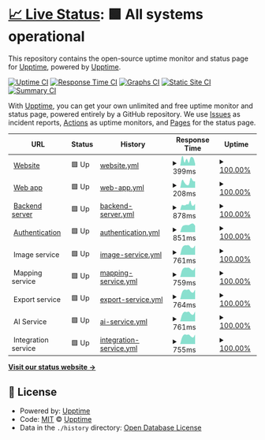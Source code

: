 # [📈 Live Status](https://upptime.github.io/upptime): <!--live status--> **🟩 All systems operational**

This repository contains the open-source uptime monitor and status page for [Upptime](https://upptime.js.org), powered by [Upptime](https://github.com/upptime/upptime).

[![Uptime CI](https://github.com/builtview/status-page/workflows/Uptime%20CI/badge.svg)](https://github.com/builtview/status-page/actions?query=workflow%3A%22Uptime+CI%22)
[![Response Time CI](https://github.com/builtview/status-page/workflows/Response%20Time%20CI/badge.svg)](https://github.com/builtview/status-page/actions?query=workflow%3A%22Response+Time+CI%22)
[![Graphs CI](https://github.com/builtview/status-page/workflows/Graphs%20CI/badge.svg)](https://github.com/builtview/status-page/actions?query=workflow%3A%22Graphs+CI%22)
[![Static Site CI](https://github.com/builtview/status-page/workflows/Static%20Site%20CI/badge.svg)](https://github.com/builtview/status-page/actions?query=workflow%3A%22Static+Site+CI%22)
[![Summary CI](https://github.com/builtview/status-page/workflows/Summary%20CI/badge.svg)](https://github.com/builtview/status-page/actions?query=workflow%3A%22Summary+CI%22)

With [Upptime](https://upptime.js.org), you can get your own unlimited and free uptime monitor and status page, powered entirely by a GitHub repository. We use [Issues](https://github.com/upptime/upptime/issues) as incident reports, [Actions](https://github.com/builtview/status-page/actions) as uptime monitors, and [Pages](https://upptime.github.io/upptime) for the status page.

<!--start: status pages-->
<!-- This summary is generated by Upptime (https://github.com/upptime/upptime) -->
<!-- Do not edit this manually, your changes will be overwritten -->
<!-- prettier-ignore -->
| URL | Status | History | Response Time | Uptime |
| --- | ------ | ------- | ------------- | ------ |
| <img alt="" src="https://icons.duckduckgo.com/ip3/builtview.com.ico" height="13"> [Website](https://builtview.com) | 🟩 Up | [website.yml](https://github.com/builtview/status-page/commits/HEAD/history/website.yml) | <details><summary><img alt="Response time graph" src="./graphs/website/response-time-week.png" height="20"> 399ms</summary><br><a href="https://builtview.github.io/status-page/history/website"><img alt="Response time 463" src="https://img.shields.io/endpoint?url=https%3A%2F%2Fraw.githubusercontent.com%2Fbuiltview%2Fstatus-page%2FHEAD%2Fapi%2Fwebsite%2Fresponse-time.json"></a><br><a href="https://builtview.github.io/status-page/history/website"><img alt="24-hour response time 121" src="https://img.shields.io/endpoint?url=https%3A%2F%2Fraw.githubusercontent.com%2Fbuiltview%2Fstatus-page%2FHEAD%2Fapi%2Fwebsite%2Fresponse-time-day.json"></a><br><a href="https://builtview.github.io/status-page/history/website"><img alt="7-day response time 399" src="https://img.shields.io/endpoint?url=https%3A%2F%2Fraw.githubusercontent.com%2Fbuiltview%2Fstatus-page%2FHEAD%2Fapi%2Fwebsite%2Fresponse-time-week.json"></a><br><a href="https://builtview.github.io/status-page/history/website"><img alt="30-day response time 463" src="https://img.shields.io/endpoint?url=https%3A%2F%2Fraw.githubusercontent.com%2Fbuiltview%2Fstatus-page%2FHEAD%2Fapi%2Fwebsite%2Fresponse-time-month.json"></a><br><a href="https://builtview.github.io/status-page/history/website"><img alt="1-year response time 463" src="https://img.shields.io/endpoint?url=https%3A%2F%2Fraw.githubusercontent.com%2Fbuiltview%2Fstatus-page%2FHEAD%2Fapi%2Fwebsite%2Fresponse-time-year.json"></a></details> | <details><summary><a href="https://builtview.github.io/status-page/history/website">100.00%</a></summary><a href="https://builtview.github.io/status-page/history/website"><img alt="All-time uptime 100.00%" src="https://img.shields.io/endpoint?url=https%3A%2F%2Fraw.githubusercontent.com%2Fbuiltview%2Fstatus-page%2FHEAD%2Fapi%2Fwebsite%2Fuptime.json"></a><br><a href="https://builtview.github.io/status-page/history/website"><img alt="24-hour uptime 100.00%" src="https://img.shields.io/endpoint?url=https%3A%2F%2Fraw.githubusercontent.com%2Fbuiltview%2Fstatus-page%2FHEAD%2Fapi%2Fwebsite%2Fuptime-day.json"></a><br><a href="https://builtview.github.io/status-page/history/website"><img alt="7-day uptime 100.00%" src="https://img.shields.io/endpoint?url=https%3A%2F%2Fraw.githubusercontent.com%2Fbuiltview%2Fstatus-page%2FHEAD%2Fapi%2Fwebsite%2Fuptime-week.json"></a><br><a href="https://builtview.github.io/status-page/history/website"><img alt="30-day uptime 100.00%" src="https://img.shields.io/endpoint?url=https%3A%2F%2Fraw.githubusercontent.com%2Fbuiltview%2Fstatus-page%2FHEAD%2Fapi%2Fwebsite%2Fuptime-month.json"></a><br><a href="https://builtview.github.io/status-page/history/website"><img alt="1-year uptime 100.00%" src="https://img.shields.io/endpoint?url=https%3A%2F%2Fraw.githubusercontent.com%2Fbuiltview%2Fstatus-page%2FHEAD%2Fapi%2Fwebsite%2Fuptime-year.json"></a></details>
| <img alt="" src="https://icons.duckduckgo.com/ip3/app.builtview.com.ico" height="13"> [Web app](https://app.builtview.com) | 🟩 Up | [web-app.yml](https://github.com/builtview/status-page/commits/HEAD/history/web-app.yml) | <details><summary><img alt="Response time graph" src="./graphs/web-app/response-time-week.png" height="20"> 208ms</summary><br><a href="https://builtview.github.io/status-page/history/web-app"><img alt="Response time 240" src="https://img.shields.io/endpoint?url=https%3A%2F%2Fraw.githubusercontent.com%2Fbuiltview%2Fstatus-page%2FHEAD%2Fapi%2Fweb-app%2Fresponse-time.json"></a><br><a href="https://builtview.github.io/status-page/history/web-app"><img alt="24-hour response time 219" src="https://img.shields.io/endpoint?url=https%3A%2F%2Fraw.githubusercontent.com%2Fbuiltview%2Fstatus-page%2FHEAD%2Fapi%2Fweb-app%2Fresponse-time-day.json"></a><br><a href="https://builtview.github.io/status-page/history/web-app"><img alt="7-day response time 208" src="https://img.shields.io/endpoint?url=https%3A%2F%2Fraw.githubusercontent.com%2Fbuiltview%2Fstatus-page%2FHEAD%2Fapi%2Fweb-app%2Fresponse-time-week.json"></a><br><a href="https://builtview.github.io/status-page/history/web-app"><img alt="30-day response time 240" src="https://img.shields.io/endpoint?url=https%3A%2F%2Fraw.githubusercontent.com%2Fbuiltview%2Fstatus-page%2FHEAD%2Fapi%2Fweb-app%2Fresponse-time-month.json"></a><br><a href="https://builtview.github.io/status-page/history/web-app"><img alt="1-year response time 240" src="https://img.shields.io/endpoint?url=https%3A%2F%2Fraw.githubusercontent.com%2Fbuiltview%2Fstatus-page%2FHEAD%2Fapi%2Fweb-app%2Fresponse-time-year.json"></a></details> | <details><summary><a href="https://builtview.github.io/status-page/history/web-app">100.00%</a></summary><a href="https://builtview.github.io/status-page/history/web-app"><img alt="All-time uptime 100.00%" src="https://img.shields.io/endpoint?url=https%3A%2F%2Fraw.githubusercontent.com%2Fbuiltview%2Fstatus-page%2FHEAD%2Fapi%2Fweb-app%2Fuptime.json"></a><br><a href="https://builtview.github.io/status-page/history/web-app"><img alt="24-hour uptime 100.00%" src="https://img.shields.io/endpoint?url=https%3A%2F%2Fraw.githubusercontent.com%2Fbuiltview%2Fstatus-page%2FHEAD%2Fapi%2Fweb-app%2Fuptime-day.json"></a><br><a href="https://builtview.github.io/status-page/history/web-app"><img alt="7-day uptime 100.00%" src="https://img.shields.io/endpoint?url=https%3A%2F%2Fraw.githubusercontent.com%2Fbuiltview%2Fstatus-page%2FHEAD%2Fapi%2Fweb-app%2Fuptime-week.json"></a><br><a href="https://builtview.github.io/status-page/history/web-app"><img alt="30-day uptime 100.00%" src="https://img.shields.io/endpoint?url=https%3A%2F%2Fraw.githubusercontent.com%2Fbuiltview%2Fstatus-page%2FHEAD%2Fapi%2Fweb-app%2Fuptime-month.json"></a><br><a href="https://builtview.github.io/status-page/history/web-app"><img alt="1-year uptime 100.00%" src="https://img.shields.io/endpoint?url=https%3A%2F%2Fraw.githubusercontent.com%2Fbuiltview%2Fstatus-page%2FHEAD%2Fapi%2Fweb-app%2Fuptime-year.json"></a></details>
| <img alt="" src="https://icons.duckduckgo.com/ip3/api.builtview.com.ico" height="13"> [Backend server](https://api.builtview.com/api/ping) | 🟩 Up | [backend-server.yml](https://github.com/builtview/status-page/commits/HEAD/history/backend-server.yml) | <details><summary><img alt="Response time graph" src="./graphs/backend-server/response-time-week.png" height="20"> 878ms</summary><br><a href="https://builtview.github.io/status-page/history/backend-server"><img alt="Response time 892" src="https://img.shields.io/endpoint?url=https%3A%2F%2Fraw.githubusercontent.com%2Fbuiltview%2Fstatus-page%2FHEAD%2Fapi%2Fbackend-server%2Fresponse-time.json"></a><br><a href="https://builtview.github.io/status-page/history/backend-server"><img alt="24-hour response time 966" src="https://img.shields.io/endpoint?url=https%3A%2F%2Fraw.githubusercontent.com%2Fbuiltview%2Fstatus-page%2FHEAD%2Fapi%2Fbackend-server%2Fresponse-time-day.json"></a><br><a href="https://builtview.github.io/status-page/history/backend-server"><img alt="7-day response time 878" src="https://img.shields.io/endpoint?url=https%3A%2F%2Fraw.githubusercontent.com%2Fbuiltview%2Fstatus-page%2FHEAD%2Fapi%2Fbackend-server%2Fresponse-time-week.json"></a><br><a href="https://builtview.github.io/status-page/history/backend-server"><img alt="30-day response time 892" src="https://img.shields.io/endpoint?url=https%3A%2F%2Fraw.githubusercontent.com%2Fbuiltview%2Fstatus-page%2FHEAD%2Fapi%2Fbackend-server%2Fresponse-time-month.json"></a><br><a href="https://builtview.github.io/status-page/history/backend-server"><img alt="1-year response time 892" src="https://img.shields.io/endpoint?url=https%3A%2F%2Fraw.githubusercontent.com%2Fbuiltview%2Fstatus-page%2FHEAD%2Fapi%2Fbackend-server%2Fresponse-time-year.json"></a></details> | <details><summary><a href="https://builtview.github.io/status-page/history/backend-server">100.00%</a></summary><a href="https://builtview.github.io/status-page/history/backend-server"><img alt="All-time uptime 99.85%" src="https://img.shields.io/endpoint?url=https%3A%2F%2Fraw.githubusercontent.com%2Fbuiltview%2Fstatus-page%2FHEAD%2Fapi%2Fbackend-server%2Fuptime.json"></a><br><a href="https://builtview.github.io/status-page/history/backend-server"><img alt="24-hour uptime 100.00%" src="https://img.shields.io/endpoint?url=https%3A%2F%2Fraw.githubusercontent.com%2Fbuiltview%2Fstatus-page%2FHEAD%2Fapi%2Fbackend-server%2Fuptime-day.json"></a><br><a href="https://builtview.github.io/status-page/history/backend-server"><img alt="7-day uptime 100.00%" src="https://img.shields.io/endpoint?url=https%3A%2F%2Fraw.githubusercontent.com%2Fbuiltview%2Fstatus-page%2FHEAD%2Fapi%2Fbackend-server%2Fuptime-week.json"></a><br><a href="https://builtview.github.io/status-page/history/backend-server"><img alt="30-day uptime 99.85%" src="https://img.shields.io/endpoint?url=https%3A%2F%2Fraw.githubusercontent.com%2Fbuiltview%2Fstatus-page%2FHEAD%2Fapi%2Fbackend-server%2Fuptime-month.json"></a><br><a href="https://builtview.github.io/status-page/history/backend-server"><img alt="1-year uptime 99.85%" src="https://img.shields.io/endpoint?url=https%3A%2F%2Fraw.githubusercontent.com%2Fbuiltview%2Fstatus-page%2FHEAD%2Fapi%2Fbackend-server%2Fuptime-year.json"></a></details>
| <img alt="" src="https://icons.duckduckgo.com/ip3/builtview.b2clogin.com.ico" height="13"> [Authentication](https://builtview.b2clogin.com/builtview.onmicrosoft.com/v2.0/.well-known/openid-configuration?p=B2C_1A_SIGNUP_SIGNIN) | 🟩 Up | [authentication.yml](https://github.com/builtview/status-page/commits/HEAD/history/authentication.yml) | <details><summary><img alt="Response time graph" src="./graphs/authentication/response-time-week.png" height="20"> 851ms</summary><br><a href="https://builtview.github.io/status-page/history/authentication"><img alt="Response time 993" src="https://img.shields.io/endpoint?url=https%3A%2F%2Fraw.githubusercontent.com%2Fbuiltview%2Fstatus-page%2FHEAD%2Fapi%2Fauthentication%2Fresponse-time.json"></a><br><a href="https://builtview.github.io/status-page/history/authentication"><img alt="24-hour response time 759" src="https://img.shields.io/endpoint?url=https%3A%2F%2Fraw.githubusercontent.com%2Fbuiltview%2Fstatus-page%2FHEAD%2Fapi%2Fauthentication%2Fresponse-time-day.json"></a><br><a href="https://builtview.github.io/status-page/history/authentication"><img alt="7-day response time 851" src="https://img.shields.io/endpoint?url=https%3A%2F%2Fraw.githubusercontent.com%2Fbuiltview%2Fstatus-page%2FHEAD%2Fapi%2Fauthentication%2Fresponse-time-week.json"></a><br><a href="https://builtview.github.io/status-page/history/authentication"><img alt="30-day response time 993" src="https://img.shields.io/endpoint?url=https%3A%2F%2Fraw.githubusercontent.com%2Fbuiltview%2Fstatus-page%2FHEAD%2Fapi%2Fauthentication%2Fresponse-time-month.json"></a><br><a href="https://builtview.github.io/status-page/history/authentication"><img alt="1-year response time 993" src="https://img.shields.io/endpoint?url=https%3A%2F%2Fraw.githubusercontent.com%2Fbuiltview%2Fstatus-page%2FHEAD%2Fapi%2Fauthentication%2Fresponse-time-year.json"></a></details> | <details><summary><a href="https://builtview.github.io/status-page/history/authentication">100.00%</a></summary><a href="https://builtview.github.io/status-page/history/authentication"><img alt="All-time uptime 100.00%" src="https://img.shields.io/endpoint?url=https%3A%2F%2Fraw.githubusercontent.com%2Fbuiltview%2Fstatus-page%2FHEAD%2Fapi%2Fauthentication%2Fuptime.json"></a><br><a href="https://builtview.github.io/status-page/history/authentication"><img alt="24-hour uptime 100.00%" src="https://img.shields.io/endpoint?url=https%3A%2F%2Fraw.githubusercontent.com%2Fbuiltview%2Fstatus-page%2FHEAD%2Fapi%2Fauthentication%2Fuptime-day.json"></a><br><a href="https://builtview.github.io/status-page/history/authentication"><img alt="7-day uptime 100.00%" src="https://img.shields.io/endpoint?url=https%3A%2F%2Fraw.githubusercontent.com%2Fbuiltview%2Fstatus-page%2FHEAD%2Fapi%2Fauthentication%2Fuptime-week.json"></a><br><a href="https://builtview.github.io/status-page/history/authentication"><img alt="30-day uptime 100.00%" src="https://img.shields.io/endpoint?url=https%3A%2F%2Fraw.githubusercontent.com%2Fbuiltview%2Fstatus-page%2FHEAD%2Fapi%2Fauthentication%2Fuptime-month.json"></a><br><a href="https://builtview.github.io/status-page/history/authentication"><img alt="1-year uptime 100.00%" src="https://img.shields.io/endpoint?url=https%3A%2F%2Fraw.githubusercontent.com%2Fbuiltview%2Fstatus-page%2FHEAD%2Fapi%2Fauthentication%2Fuptime-year.json"></a></details>
| <img alt="" src="https://icons.duckduckgo.com/ip3/null.ico" height="13"> Image service | 🟩 Up | [image-service.yml](https://github.com/builtview/status-page/commits/HEAD/history/image-service.yml) | <details><summary><img alt="Response time graph" src="./graphs/image-service/response-time-week.png" height="20"> 761ms</summary><br><a href="https://builtview.github.io/status-page/history/image-service"><img alt="Response time 745" src="https://img.shields.io/endpoint?url=https%3A%2F%2Fraw.githubusercontent.com%2Fbuiltview%2Fstatus-page%2FHEAD%2Fapi%2Fimage-service%2Fresponse-time.json"></a><br><a href="https://builtview.github.io/status-page/history/image-service"><img alt="24-hour response time 836" src="https://img.shields.io/endpoint?url=https%3A%2F%2Fraw.githubusercontent.com%2Fbuiltview%2Fstatus-page%2FHEAD%2Fapi%2Fimage-service%2Fresponse-time-day.json"></a><br><a href="https://builtview.github.io/status-page/history/image-service"><img alt="7-day response time 761" src="https://img.shields.io/endpoint?url=https%3A%2F%2Fraw.githubusercontent.com%2Fbuiltview%2Fstatus-page%2FHEAD%2Fapi%2Fimage-service%2Fresponse-time-week.json"></a><br><a href="https://builtview.github.io/status-page/history/image-service"><img alt="30-day response time 745" src="https://img.shields.io/endpoint?url=https%3A%2F%2Fraw.githubusercontent.com%2Fbuiltview%2Fstatus-page%2FHEAD%2Fapi%2Fimage-service%2Fresponse-time-month.json"></a><br><a href="https://builtview.github.io/status-page/history/image-service"><img alt="1-year response time 745" src="https://img.shields.io/endpoint?url=https%3A%2F%2Fraw.githubusercontent.com%2Fbuiltview%2Fstatus-page%2FHEAD%2Fapi%2Fimage-service%2Fresponse-time-year.json"></a></details> | <details><summary><a href="https://builtview.github.io/status-page/history/image-service">100.00%</a></summary><a href="https://builtview.github.io/status-page/history/image-service"><img alt="All-time uptime 100.00%" src="https://img.shields.io/endpoint?url=https%3A%2F%2Fraw.githubusercontent.com%2Fbuiltview%2Fstatus-page%2FHEAD%2Fapi%2Fimage-service%2Fuptime.json"></a><br><a href="https://builtview.github.io/status-page/history/image-service"><img alt="24-hour uptime 100.00%" src="https://img.shields.io/endpoint?url=https%3A%2F%2Fraw.githubusercontent.com%2Fbuiltview%2Fstatus-page%2FHEAD%2Fapi%2Fimage-service%2Fuptime-day.json"></a><br><a href="https://builtview.github.io/status-page/history/image-service"><img alt="7-day uptime 100.00%" src="https://img.shields.io/endpoint?url=https%3A%2F%2Fraw.githubusercontent.com%2Fbuiltview%2Fstatus-page%2FHEAD%2Fapi%2Fimage-service%2Fuptime-week.json"></a><br><a href="https://builtview.github.io/status-page/history/image-service"><img alt="30-day uptime 100.00%" src="https://img.shields.io/endpoint?url=https%3A%2F%2Fraw.githubusercontent.com%2Fbuiltview%2Fstatus-page%2FHEAD%2Fapi%2Fimage-service%2Fuptime-month.json"></a><br><a href="https://builtview.github.io/status-page/history/image-service"><img alt="1-year uptime 100.00%" src="https://img.shields.io/endpoint?url=https%3A%2F%2Fraw.githubusercontent.com%2Fbuiltview%2Fstatus-page%2FHEAD%2Fapi%2Fimage-service%2Fuptime-year.json"></a></details>
| <img alt="" src="https://icons.duckduckgo.com/ip3/null.ico" height="13"> Mapping service | 🟩 Up | [mapping-service.yml](https://github.com/builtview/status-page/commits/HEAD/history/mapping-service.yml) | <details><summary><img alt="Response time graph" src="./graphs/mapping-service/response-time-week.png" height="20"> 759ms</summary><br><a href="https://builtview.github.io/status-page/history/mapping-service"><img alt="Response time 746" src="https://img.shields.io/endpoint?url=https%3A%2F%2Fraw.githubusercontent.com%2Fbuiltview%2Fstatus-page%2FHEAD%2Fapi%2Fmapping-service%2Fresponse-time.json"></a><br><a href="https://builtview.github.io/status-page/history/mapping-service"><img alt="24-hour response time 847" src="https://img.shields.io/endpoint?url=https%3A%2F%2Fraw.githubusercontent.com%2Fbuiltview%2Fstatus-page%2FHEAD%2Fapi%2Fmapping-service%2Fresponse-time-day.json"></a><br><a href="https://builtview.github.io/status-page/history/mapping-service"><img alt="7-day response time 759" src="https://img.shields.io/endpoint?url=https%3A%2F%2Fraw.githubusercontent.com%2Fbuiltview%2Fstatus-page%2FHEAD%2Fapi%2Fmapping-service%2Fresponse-time-week.json"></a><br><a href="https://builtview.github.io/status-page/history/mapping-service"><img alt="30-day response time 746" src="https://img.shields.io/endpoint?url=https%3A%2F%2Fraw.githubusercontent.com%2Fbuiltview%2Fstatus-page%2FHEAD%2Fapi%2Fmapping-service%2Fresponse-time-month.json"></a><br><a href="https://builtview.github.io/status-page/history/mapping-service"><img alt="1-year response time 746" src="https://img.shields.io/endpoint?url=https%3A%2F%2Fraw.githubusercontent.com%2Fbuiltview%2Fstatus-page%2FHEAD%2Fapi%2Fmapping-service%2Fresponse-time-year.json"></a></details> | <details><summary><a href="https://builtview.github.io/status-page/history/mapping-service">100.00%</a></summary><a href="https://builtview.github.io/status-page/history/mapping-service"><img alt="All-time uptime 100.00%" src="https://img.shields.io/endpoint?url=https%3A%2F%2Fraw.githubusercontent.com%2Fbuiltview%2Fstatus-page%2FHEAD%2Fapi%2Fmapping-service%2Fuptime.json"></a><br><a href="https://builtview.github.io/status-page/history/mapping-service"><img alt="24-hour uptime 100.00%" src="https://img.shields.io/endpoint?url=https%3A%2F%2Fraw.githubusercontent.com%2Fbuiltview%2Fstatus-page%2FHEAD%2Fapi%2Fmapping-service%2Fuptime-day.json"></a><br><a href="https://builtview.github.io/status-page/history/mapping-service"><img alt="7-day uptime 100.00%" src="https://img.shields.io/endpoint?url=https%3A%2F%2Fraw.githubusercontent.com%2Fbuiltview%2Fstatus-page%2FHEAD%2Fapi%2Fmapping-service%2Fuptime-week.json"></a><br><a href="https://builtview.github.io/status-page/history/mapping-service"><img alt="30-day uptime 100.00%" src="https://img.shields.io/endpoint?url=https%3A%2F%2Fraw.githubusercontent.com%2Fbuiltview%2Fstatus-page%2FHEAD%2Fapi%2Fmapping-service%2Fuptime-month.json"></a><br><a href="https://builtview.github.io/status-page/history/mapping-service"><img alt="1-year uptime 100.00%" src="https://img.shields.io/endpoint?url=https%3A%2F%2Fraw.githubusercontent.com%2Fbuiltview%2Fstatus-page%2FHEAD%2Fapi%2Fmapping-service%2Fuptime-year.json"></a></details>
| <img alt="" src="https://icons.duckduckgo.com/ip3/null.ico" height="13"> Export service | 🟩 Up | [export-service.yml](https://github.com/builtview/status-page/commits/HEAD/history/export-service.yml) | <details><summary><img alt="Response time graph" src="./graphs/export-service/response-time-week.png" height="20"> 764ms</summary><br><a href="https://builtview.github.io/status-page/history/export-service"><img alt="Response time 745" src="https://img.shields.io/endpoint?url=https%3A%2F%2Fraw.githubusercontent.com%2Fbuiltview%2Fstatus-page%2FHEAD%2Fapi%2Fexport-service%2Fresponse-time.json"></a><br><a href="https://builtview.github.io/status-page/history/export-service"><img alt="24-hour response time 852" src="https://img.shields.io/endpoint?url=https%3A%2F%2Fraw.githubusercontent.com%2Fbuiltview%2Fstatus-page%2FHEAD%2Fapi%2Fexport-service%2Fresponse-time-day.json"></a><br><a href="https://builtview.github.io/status-page/history/export-service"><img alt="7-day response time 764" src="https://img.shields.io/endpoint?url=https%3A%2F%2Fraw.githubusercontent.com%2Fbuiltview%2Fstatus-page%2FHEAD%2Fapi%2Fexport-service%2Fresponse-time-week.json"></a><br><a href="https://builtview.github.io/status-page/history/export-service"><img alt="30-day response time 745" src="https://img.shields.io/endpoint?url=https%3A%2F%2Fraw.githubusercontent.com%2Fbuiltview%2Fstatus-page%2FHEAD%2Fapi%2Fexport-service%2Fresponse-time-month.json"></a><br><a href="https://builtview.github.io/status-page/history/export-service"><img alt="1-year response time 745" src="https://img.shields.io/endpoint?url=https%3A%2F%2Fraw.githubusercontent.com%2Fbuiltview%2Fstatus-page%2FHEAD%2Fapi%2Fexport-service%2Fresponse-time-year.json"></a></details> | <details><summary><a href="https://builtview.github.io/status-page/history/export-service">100.00%</a></summary><a href="https://builtview.github.io/status-page/history/export-service"><img alt="All-time uptime 100.00%" src="https://img.shields.io/endpoint?url=https%3A%2F%2Fraw.githubusercontent.com%2Fbuiltview%2Fstatus-page%2FHEAD%2Fapi%2Fexport-service%2Fuptime.json"></a><br><a href="https://builtview.github.io/status-page/history/export-service"><img alt="24-hour uptime 100.00%" src="https://img.shields.io/endpoint?url=https%3A%2F%2Fraw.githubusercontent.com%2Fbuiltview%2Fstatus-page%2FHEAD%2Fapi%2Fexport-service%2Fuptime-day.json"></a><br><a href="https://builtview.github.io/status-page/history/export-service"><img alt="7-day uptime 100.00%" src="https://img.shields.io/endpoint?url=https%3A%2F%2Fraw.githubusercontent.com%2Fbuiltview%2Fstatus-page%2FHEAD%2Fapi%2Fexport-service%2Fuptime-week.json"></a><br><a href="https://builtview.github.io/status-page/history/export-service"><img alt="30-day uptime 100.00%" src="https://img.shields.io/endpoint?url=https%3A%2F%2Fraw.githubusercontent.com%2Fbuiltview%2Fstatus-page%2FHEAD%2Fapi%2Fexport-service%2Fuptime-month.json"></a><br><a href="https://builtview.github.io/status-page/history/export-service"><img alt="1-year uptime 100.00%" src="https://img.shields.io/endpoint?url=https%3A%2F%2Fraw.githubusercontent.com%2Fbuiltview%2Fstatus-page%2FHEAD%2Fapi%2Fexport-service%2Fuptime-year.json"></a></details>
| <img alt="" src="https://icons.duckduckgo.com/ip3/null.ico" height="13"> AI Service | 🟩 Up | [ai-service.yml](https://github.com/builtview/status-page/commits/HEAD/history/ai-service.yml) | <details><summary><img alt="Response time graph" src="./graphs/ai-service/response-time-week.png" height="20"> 761ms</summary><br><a href="https://builtview.github.io/status-page/history/ai-service"><img alt="Response time 788" src="https://img.shields.io/endpoint?url=https%3A%2F%2Fraw.githubusercontent.com%2Fbuiltview%2Fstatus-page%2FHEAD%2Fapi%2Fai-service%2Fresponse-time.json"></a><br><a href="https://builtview.github.io/status-page/history/ai-service"><img alt="24-hour response time 874" src="https://img.shields.io/endpoint?url=https%3A%2F%2Fraw.githubusercontent.com%2Fbuiltview%2Fstatus-page%2FHEAD%2Fapi%2Fai-service%2Fresponse-time-day.json"></a><br><a href="https://builtview.github.io/status-page/history/ai-service"><img alt="7-day response time 761" src="https://img.shields.io/endpoint?url=https%3A%2F%2Fraw.githubusercontent.com%2Fbuiltview%2Fstatus-page%2FHEAD%2Fapi%2Fai-service%2Fresponse-time-week.json"></a><br><a href="https://builtview.github.io/status-page/history/ai-service"><img alt="30-day response time 788" src="https://img.shields.io/endpoint?url=https%3A%2F%2Fraw.githubusercontent.com%2Fbuiltview%2Fstatus-page%2FHEAD%2Fapi%2Fai-service%2Fresponse-time-month.json"></a><br><a href="https://builtview.github.io/status-page/history/ai-service"><img alt="1-year response time 788" src="https://img.shields.io/endpoint?url=https%3A%2F%2Fraw.githubusercontent.com%2Fbuiltview%2Fstatus-page%2FHEAD%2Fapi%2Fai-service%2Fresponse-time-year.json"></a></details> | <details><summary><a href="https://builtview.github.io/status-page/history/ai-service">100.00%</a></summary><a href="https://builtview.github.io/status-page/history/ai-service"><img alt="All-time uptime 100.00%" src="https://img.shields.io/endpoint?url=https%3A%2F%2Fraw.githubusercontent.com%2Fbuiltview%2Fstatus-page%2FHEAD%2Fapi%2Fai-service%2Fuptime.json"></a><br><a href="https://builtview.github.io/status-page/history/ai-service"><img alt="24-hour uptime 100.00%" src="https://img.shields.io/endpoint?url=https%3A%2F%2Fraw.githubusercontent.com%2Fbuiltview%2Fstatus-page%2FHEAD%2Fapi%2Fai-service%2Fuptime-day.json"></a><br><a href="https://builtview.github.io/status-page/history/ai-service"><img alt="7-day uptime 100.00%" src="https://img.shields.io/endpoint?url=https%3A%2F%2Fraw.githubusercontent.com%2Fbuiltview%2Fstatus-page%2FHEAD%2Fapi%2Fai-service%2Fuptime-week.json"></a><br><a href="https://builtview.github.io/status-page/history/ai-service"><img alt="30-day uptime 100.00%" src="https://img.shields.io/endpoint?url=https%3A%2F%2Fraw.githubusercontent.com%2Fbuiltview%2Fstatus-page%2FHEAD%2Fapi%2Fai-service%2Fuptime-month.json"></a><br><a href="https://builtview.github.io/status-page/history/ai-service"><img alt="1-year uptime 100.00%" src="https://img.shields.io/endpoint?url=https%3A%2F%2Fraw.githubusercontent.com%2Fbuiltview%2Fstatus-page%2FHEAD%2Fapi%2Fai-service%2Fuptime-year.json"></a></details>
| <img alt="" src="https://icons.duckduckgo.com/ip3/null.ico" height="13"> Integration service | 🟩 Up | [integration-service.yml](https://github.com/builtview/status-page/commits/HEAD/history/integration-service.yml) | <details><summary><img alt="Response time graph" src="./graphs/integration-service/response-time-week.png" height="20"> 755ms</summary><br><a href="https://builtview.github.io/status-page/history/integration-service"><img alt="Response time 743" src="https://img.shields.io/endpoint?url=https%3A%2F%2Fraw.githubusercontent.com%2Fbuiltview%2Fstatus-page%2FHEAD%2Fapi%2Fintegration-service%2Fresponse-time.json"></a><br><a href="https://builtview.github.io/status-page/history/integration-service"><img alt="24-hour response time 841" src="https://img.shields.io/endpoint?url=https%3A%2F%2Fraw.githubusercontent.com%2Fbuiltview%2Fstatus-page%2FHEAD%2Fapi%2Fintegration-service%2Fresponse-time-day.json"></a><br><a href="https://builtview.github.io/status-page/history/integration-service"><img alt="7-day response time 755" src="https://img.shields.io/endpoint?url=https%3A%2F%2Fraw.githubusercontent.com%2Fbuiltview%2Fstatus-page%2FHEAD%2Fapi%2Fintegration-service%2Fresponse-time-week.json"></a><br><a href="https://builtview.github.io/status-page/history/integration-service"><img alt="30-day response time 743" src="https://img.shields.io/endpoint?url=https%3A%2F%2Fraw.githubusercontent.com%2Fbuiltview%2Fstatus-page%2FHEAD%2Fapi%2Fintegration-service%2Fresponse-time-month.json"></a><br><a href="https://builtview.github.io/status-page/history/integration-service"><img alt="1-year response time 743" src="https://img.shields.io/endpoint?url=https%3A%2F%2Fraw.githubusercontent.com%2Fbuiltview%2Fstatus-page%2FHEAD%2Fapi%2Fintegration-service%2Fresponse-time-year.json"></a></details> | <details><summary><a href="https://builtview.github.io/status-page/history/integration-service">100.00%</a></summary><a href="https://builtview.github.io/status-page/history/integration-service"><img alt="All-time uptime 100.00%" src="https://img.shields.io/endpoint?url=https%3A%2F%2Fraw.githubusercontent.com%2Fbuiltview%2Fstatus-page%2FHEAD%2Fapi%2Fintegration-service%2Fuptime.json"></a><br><a href="https://builtview.github.io/status-page/history/integration-service"><img alt="24-hour uptime 100.00%" src="https://img.shields.io/endpoint?url=https%3A%2F%2Fraw.githubusercontent.com%2Fbuiltview%2Fstatus-page%2FHEAD%2Fapi%2Fintegration-service%2Fuptime-day.json"></a><br><a href="https://builtview.github.io/status-page/history/integration-service"><img alt="7-day uptime 100.00%" src="https://img.shields.io/endpoint?url=https%3A%2F%2Fraw.githubusercontent.com%2Fbuiltview%2Fstatus-page%2FHEAD%2Fapi%2Fintegration-service%2Fuptime-week.json"></a><br><a href="https://builtview.github.io/status-page/history/integration-service"><img alt="30-day uptime 100.00%" src="https://img.shields.io/endpoint?url=https%3A%2F%2Fraw.githubusercontent.com%2Fbuiltview%2Fstatus-page%2FHEAD%2Fapi%2Fintegration-service%2Fuptime-month.json"></a><br><a href="https://builtview.github.io/status-page/history/integration-service"><img alt="1-year uptime 100.00%" src="https://img.shields.io/endpoint?url=https%3A%2F%2Fraw.githubusercontent.com%2Fbuiltview%2Fstatus-page%2FHEAD%2Fapi%2Fintegration-service%2Fuptime-year.json"></a></details>

<!--end: status pages-->

[**Visit our status website →**](https://upptime.github.io/upptime)

## 📄 License

- Powered by: [Upptime](https://github.com/upptime/upptime)
- Code: [MIT](./LICENSE) © [Upptime](https://upptime.js.org)
- Data in the `./history` directory: [Open Database License](https://opendatacommons.org/licenses/odbl/1-0/)
